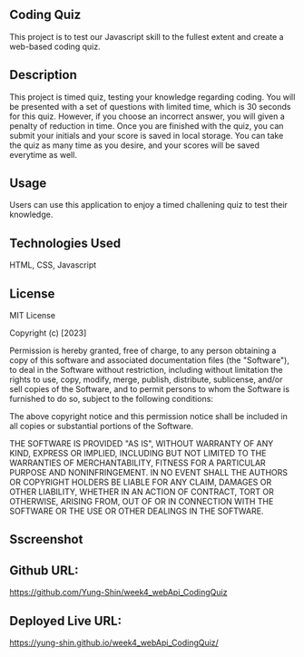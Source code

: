 ## Coding Quiz
This project is to test our Javascript skill to the fullest extent and create a web-based coding quiz.
  
## Description
This project is timed quiz, testing your knowledge regarding coding. You will be presented with a set of questions with limited time, 
which is 30 seconds for this quiz. However, if you choose an incorrect answer, you will given a penalty of reduction in time. Once you are finished
with the quiz, you can submit your initials and your score is saved in local storage. You can take the quiz as many time as you desire, and your scores
will be saved everytime as well.  

## Usage
Users can use this application to enjoy a timed challening quiz to test their knowledge. 

## Technologies Used
HTML,
CSS,
Javascript
  
## License
MIT License

Copyright (c) [2023] 

Permission is hereby granted, free of charge, to any person obtaining a copy
of this software and associated documentation files (the "Software"), to deal
in the Software without restriction, including without limitation the rights
to use, copy, modify, merge, publish, distribute, sublicense, and/or sell
copies of the Software, and to permit persons to whom the Software is
furnished to do so, subject to the following conditions:

The above copyright notice and this permission notice shall be included in all
copies or substantial portions of the Software.

THE SOFTWARE IS PROVIDED "AS IS", WITHOUT WARRANTY OF ANY KIND, EXPRESS OR
IMPLIED, INCLUDING BUT NOT LIMITED TO THE WARRANTIES OF MERCHANTABILITY,
FITNESS FOR A PARTICULAR PURPOSE AND NONINFRINGEMENT. IN NO EVENT SHALL THE
AUTHORS OR COPYRIGHT HOLDERS BE LIABLE FOR ANY CLAIM, DAMAGES OR OTHER
LIABILITY, WHETHER IN AN ACTION OF CONTRACT, TORT OR OTHERWISE, ARISING FROM,
OUT OF OR IN CONNECTION WITH THE SOFTWARE OR THE USE OR OTHER DEALINGS IN THE
SOFTWARE.

## Sscreenshot


## Github URL:
https://github.com/Yung-Shin/week4_webApi_CodingQuiz

## Deployed Live URL: 
https://yung-shin.github.io/week4_webApi_CodingQuiz/